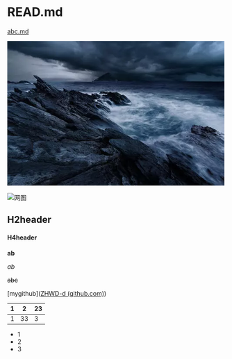 # READ.md

[abc.md](abc.md)

![1.jpg](1.jpg)

![网图](https://gimg2.baidu.com/image_search/src=http%3A%2F%2Fphoto.tuchong.com%2F395318%2Ff%2F7515321.jpg&refer=http%3A%2F%2Fphoto.tuchong.com&app=2002&size=f9999,10000&q=a80&n=0&g=0n&fmt=jpeg?sec=1622215473&t=e0fc7051508e894cafcf7b7fafaea215)

## H2header

#### H4header

**ab**

*ab*

~~abc~~

[mygithub]([ZHWD-d (github.com)](https://github.com/ZHWD-d))

| 1    | 2    | 23   |
| ---- | ---- | ---- |
| 1    | 33   | 3    |

- 1
- 2
- 3